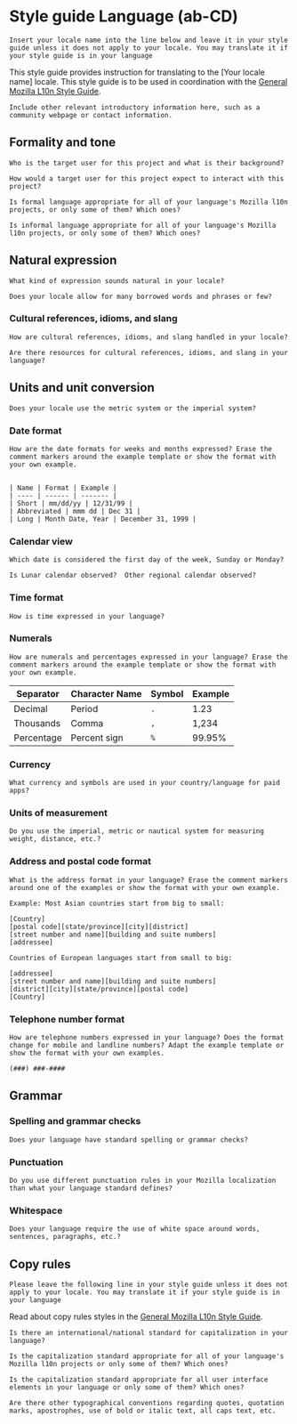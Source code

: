 # Style guide Language (ab-CD)

<!-- toc -->

	Insert your locale name into the line below and leave it in your style guide unless it does not apply to your locale. You may translate it if your style guide is in your language

This style guide provides instruction for translating to the [Your locale name] locale. This style guide is to be used in coordination with the [General Mozilla L10n Style Guide](../mozilla_general/README.md).

	Include other relevant introductory information here, such as a community webpage or contact information.

## Formality and tone

	Who is the target user for this project and what is their background?

	How would a target user for this project expect to interact with this project?

	Is formal language appropriate for all of your language's Mozilla l10n projects, or only some of them? Which ones?

	Is informal language appropriate for all of your language's Mozilla l10n projects, or only some of them? Which ones?

## Natural expression

	What kind of expression sounds natural in your locale?

	Does your locale allow for many borrowed words and phrases or few?

### Cultural references, idioms, and slang

	How are cultural references, idioms, and slang handled in your locale?

	Are there resources for cultural references, idioms, and slang in your language?

## Units and unit conversion

	Does your locale use the metric system or the imperial system?

### Date format

	How are the date formats for weeks and months expressed? Erase the comment markers around the example template or show the format with your own example.


    | Name | Format | Example |
    | ---- | ------ | ------- |
    | Short | mm/dd/yy | 12/31/99 |
    | Abbreviated | mmm dd | Dec 31 |
    | Long | Month Date, Year | December 31, 1999 |

### Calendar view

	Which date is considered the first day of the week, Sunday or Monday?

	Is Lunar calendar observed?  Other regional calendar observed?

### Time format

	How is time expressed in your language?

### Numerals

	How are numerals and percentages expressed in your language? Erase the comment markers around the example template or show the format with your own example.

| Separator | Character Name | Symbol | Example |
| --------- | -------------- | ------ | ------- |
| Decimal | Period | `.` | 1.23 |
| Thousands | Comma | `,` | 1,234 |
| Percentage | Percent sign | `%` | 99.95% |

### Currency

	What currency and symbols are used in your country/language for paid apps?

### Units of measurement

	Do you use the imperial, metric or nautical system for measuring weight, distance, etc.?

### Address and postal code format

	What is the address format in your language? Erase the comment markers around one of the examples or show the format with your own example.

	Example: Most Asian countries start from big to small:

    [Country]
    [postal code][state/province][city][district]
    [street number and name][building and suite numbers]
    [addressee]

	Countries of European languages start from small to big:

    [addressee]
    [street number and name][building and suite numbers]
    [district][city][state/province][postal code]
    [Country]

### Telephone number format

	How are telephone numbers expressed in your language? Does the format change for mobile and landline numbers? Adapt the example template or show the format with your own examples.

`(###) ###-####`

## Grammar

### Spelling and grammar checks

	Does your language have standard spelling or grammar checks?

### Punctuation

	Do you use different punctuation rules in your Mozilla localization than what your language standard defines?

### Whitespace

	Does your language require the use of white space around words, sentences, paragraphs, etc.?

## Copy rules

	Please leave the following line in your style guide unless it does not apply to your locale. You may translate it if your style guide is in your language

Read about copy rules styles in the [General Mozilla L10n Style Guide](mozilla_general/README.md#copy-rules).

	Is there an international/national standard for capitalization in your language?

	Is the capitalization standard appropriate for all of your language's Mozilla l10n projects or only some of them? Which ones?

	Is the capitalization standard appropriate for all user interface elements in your language or only some of them? Which ones?

	Are there other typographical conventions regarding quotes, quotation marks, apostrophes, use of bold or italic text, all caps text, etc.
